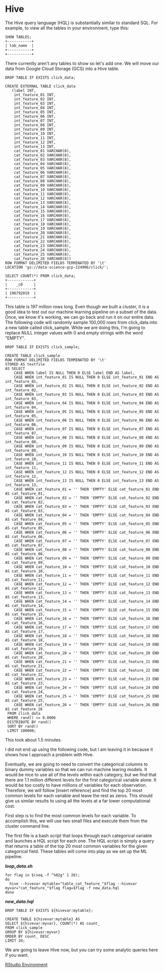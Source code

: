 # Hive

The Hive query language (HQL) is substantially similar to standard SQL. For example, to view all the tables in 
your environment, type this:

```hiveql
SHOW TABLES;
+-----------+
| tab_name  |
+-----------+
+-----------+
```
There currently aren't any tables to show so let's add one. We will move our data from Google Cloud Storage 
(GCS) into a Hive table.

```hiveql
DROP TABLE IF EXISTS click_data;

CREATE EXTERNAL TABLE click_data
   (label INT,
    int_feature_01 INT,
    int_feature_02 INT,
    int_feature_03 INT,
    int_feature_04 INT,
    int_feature_05 INT,
    int_feature_06 INT,
    int_feature_07 INT,
    int_feature_08 INT,
    int_feature_09 INT,
    int_feature_10 INT,
    int_feature_11 INT,
    int_feature_12 INT,
    int_feature_13 INT,
    cat_feature_01 VARCHAR(8),
    cat_feature_02 VARCHAR(8),
    cat_feature_03 VARCHAR(8),
    cat_feature_04 VARCHAR(8),
    cat_feature_05 VARCHAR(8),
    cat_feature_06 VARCHAR(8),
    cat_feature_07 VARCHAR(8),
    cat_feature_08 VARCHAR(8),
    cat_feature_09 VARCHAR(8),
    cat_feature_10 VARCHAR(8),
    cat_feature_11 VARCHAR(8),
    cat_feature_12 VARCHAR(8),
    cat_feature_13 VARCHAR(8),
    cat_feature_14 VARCHAR(8),
    cat_feature_15 VARCHAR(8),
    cat_feature_16 VARCHAR(8),
    cat_feature_17 VARCHAR(8),
    cat_feature_18 VARCHAR(8),
    cat_feature_19 VARCHAR(8),
    cat_feature_20 VARCHAR(8),
    cat_feature_21 VARCHAR(8),
    cat_feature_22 VARCHAR(8),
    cat_feature_23 VARCHAR(8),
    cat_feature_24 VARCHAR(8),
    cat_feature_25 VARCHAR(8),
    cat_feature_26 VARCHAR(8))
ROW FORMAT DELIMITED FIELDS TERMINATED BY '\t'
LOCATION 'gs://data-science-gcp-224906/click/';
```

```hiveql
SELECT COUNT(*) FROM click_data;
+------------+
|    _c0     |
+------------+
| 196792019  |
+------------+
```

This table is 197 million rows long. Even though we built a cluster, it is a good idea to 
test out our machine learning pipeline on a subset of the data. Once, we know it's working,
we can go back and run it on our entire data. The following code will randomly sample 100,000
rows from click_data into a new table called click_sample. While we are doing this, I'm going 
to replace NULL integer values with 0 and empty strings with the word "EMPTY".

```hiveql
DROP TABLE IF EXISTS click_sample;

CREATE TABLE click_sample
ROW FORMAT DELIMITED FIELDS TERMINATED BY '\t'
STORED AS textfile
AS SELECT 
    CASE WHEN label IS NULL THEN 0 ELSE label END AS label,
    CASE WHEN int_feature_01 IS NULL THEN 0 ELSE int_feature_01 END AS int_feature_01,
    CASE WHEN int_feature_02 IS NULL THEN 0 ELSE int_feature_02 END AS int_feature_02,
    CASE WHEN int_feature_03 IS NULL THEN 0 ELSE int_feature_03 END AS int_feature_03,
    CASE WHEN int_feature_04 IS NULL THEN 0 ELSE int_feature_04 END AS int_feature_04,
    CASE WHEN int_feature_05 IS NULL THEN 0 ELSE int_feature_05 END AS int_feature_05,
    CASE WHEN int_feature_06 IS NULL THEN 0 ELSE int_feature_06 END AS int_feature_06,
    CASE WHEN int_feature_07 IS NULL THEN 0 ELSE int_feature_07 END AS int_feature_07,
    CASE WHEN int_feature_08 IS NULL THEN 0 ELSE int_feature_08 END AS int_feature_08,
    CASE WHEN int_feature_09 IS NULL THEN 0 ELSE int_feature_09 END AS int_feature_09,
    CASE WHEN int_feature_10 IS NULL THEN 0 ELSE int_feature_10 END AS int_feature_10,
    CASE WHEN int_feature_11 IS NULL THEN 0 ELSE int_feature_11 END AS int_feature_11,
    CASE WHEN int_feature_12 IS NULL THEN 0 ELSE int_feature_12 END AS int_feature_12,
    CASE WHEN int_feature_13 IS NULL THEN 0 ELSE int_feature_13 END AS int_feature_13,
    CASE WHEN cat_feature_01 = '' THEN 'EMPTY' ELSE cat_feature_01 END AS cat_feature_01,
    CASE WHEN cat_feature_02 = '' THEN 'EMPTY' ELSE cat_feature_02 END AS cat_feature_02,
    CASE WHEN cat_feature_03 = '' THEN 'EMPTY' ELSE cat_feature_03 END AS cat_feature_03,
    CASE WHEN cat_feature_04 = '' THEN 'EMPTY' ELSE cat_feature_04 END AS cat_feature_04,
    CASE WHEN cat_feature_05 = '' THEN 'EMPTY' ELSE cat_feature_05 END AS cat_feature_05,
    CASE WHEN cat_feature_06 = '' THEN 'EMPTY' ELSE cat_feature_06 END AS cat_feature_06,
    CASE WHEN cat_feature_07 = '' THEN 'EMPTY' ELSE cat_feature_07 END AS cat_feature_07,
    CASE WHEN cat_feature_08 = '' THEN 'EMPTY' ELSE cat_feature_08 END AS cat_feature_08,
    CASE WHEN cat_feature_09 = '' THEN 'EMPTY' ELSE cat_feature_09 END AS cat_feature_09,
    CASE WHEN cat_feature_10 = '' THEN 'EMPTY' ELSE cat_feature_10 END AS cat_feature_10,
    CASE WHEN cat_feature_11 = '' THEN 'EMPTY' ELSE cat_feature_11 END AS cat_feature_11,
    CASE WHEN cat_feature_12 = '' THEN 'EMPTY' ELSE cat_feature_12 END AS cat_feature_12,
    CASE WHEN cat_feature_13 = '' THEN 'EMPTY' ELSE cat_feature_13 END AS cat_feature_13,
    CASE WHEN cat_feature_14 = '' THEN 'EMPTY' ELSE cat_feature_14 END AS cat_feature_14,
    CASE WHEN cat_feature_15 = '' THEN 'EMPTY' ELSE cat_feature_15 END AS cat_feature_15,
    CASE WHEN cat_feature_16 = '' THEN 'EMPTY' ELSE cat_feature_16 END AS cat_feature_16,
    CASE WHEN cat_feature_17 = '' THEN 'EMPTY' ELSE cat_feature_17 END AS cat_feature_17,
    CASE WHEN cat_feature_18 = '' THEN 'EMPTY' ELSE cat_feature_18 END AS cat_feature_18,
    CASE WHEN cat_feature_19 = '' THEN 'EMPTY' ELSE cat_feature_19 END AS cat_feature_19,
    CASE WHEN cat_feature_20 = '' THEN 'EMPTY' ELSE cat_feature_20 END AS cat_feature_20,
    CASE WHEN cat_feature_21 = '' THEN 'EMPTY' ELSE cat_feature_21 END AS cat_feature_21,
    CASE WHEN cat_feature_22 = '' THEN 'EMPTY' ELSE cat_feature_22 END AS cat_feature_22,
    CASE WHEN cat_feature_23 = '' THEN 'EMPTY' ELSE cat_feature_23 END AS cat_feature_23,
    CASE WHEN cat_feature_24 = '' THEN 'EMPTY' ELSE cat_feature_24 END AS cat_feature_24,
    CASE WHEN cat_feature_25 = '' THEN 'EMPTY' ELSE cat_feature_25 END AS cat_feature_25,
    CASE WHEN cat_feature_26 = '' THEN 'EMPTY' ELSE cat_feature_26 END AS cat_feature_26
 FROM click_data
 WHERE rand() <= 0.0006
 DISTRIBUTE BY rand()
 SORT BY rand()
 LIMIT 100000;
```
This took about 1.5 minutes.

I did not end up using the following code, but I am leaving it in because it shows how I approach a 
problem with Hive.

Eventually, we are going to need to convert the categorical columns to binary dummy variables so that 
we can run machine learing models. It would be nice to use all of the levels within each category, but 
we find that there are 1.1 million different levels for the first categorical variable alone. It would 
be too costly to have millions of variables for each observation. Therefore, we will follow [insert reference] and 
find the top 20 most common levels for each variable and leave the rest as zeros. This should give us 
similar results to using all the levels at a far lower computational cost.

First step is to find the most common levels for each variable. To accomplish this, we will use two small 
files and execute them from the cluster command line.

The first file is a bash script that loops through each categorical variable and launches a HQL script for 
each one. The HQL script is simply a query that returns a table of the top 20 most common variables for the 
given categorical field. These tables will come into play as we set up the ML pipeline. 

***loop_data.sh***
```bashscript
for flag in $(seq -f "%02g" 1 26);
do
  hive --hivevar mytable="table_cat_feature_"$flag --hivevar myvar="cat_feature_"$flag flag=$flag -f new_data.hql
done
```
***new_data.hql***
```hql
DROP TABLE IF EXISTS ${hivevar:mytable};

CREATE TABLE ${hivevar:mytable} AS
SELECT ${hivevar:myvar}, COUNT(*) AS count_
FROM click_sample
GROUP BY ${hivevar:myvar}
ORDER BY count_ DESC
LIMIT 20;
```

We are going to leave Hive now, but you can try some analytic queries here if you want.

[RStudio Environment](https://github.com/matthewgoerg/hive-rstudio/blob/master/r.md)